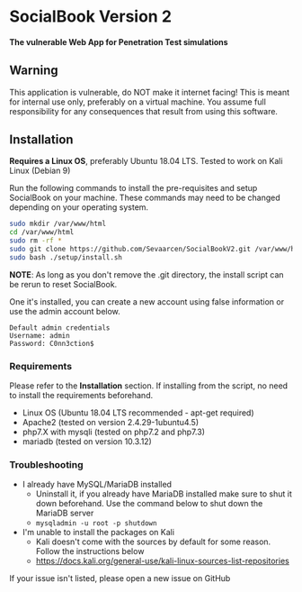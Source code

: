 # SocialBook Version 2
#### The vulnerable Web App for Penetration Test simulations

## Warning
This application is vulnerable, do NOT make it internet facing! This is meant for internal use only, preferably on a virtual machine. You assume full responsibility for any consequences that result from using this software.

## Installation
**Requires a Linux OS**, preferably Ubuntu 18.04 LTS. Tested to work on Kali Linux (Debian 9)

Run the following commands to install the pre-requisites and setup SocialBook on your machine. These commands may need to be changed depending on your operating system.
```bash
sudo mkdir /var/www/html
cd /var/www/html
sudo rm -rf *
sudo git clone https://github.com/Sevaarcen/SocialBookV2.git /var/www/html
sudo bash ./setup/install.sh
```

**NOTE**: As long as you don't remove the .git directory, the install script can be rerun to reset SocialBook.

One it's installed, you can create a new account using false information or use the admin account below.
```
Default admin credentials
Username: admin
Password: C0nn3ction$
```

### Requirements
Please refer to the **Installation** section. If installing from the script, no need to install the requirements beforehand.
* Linux OS (Ubuntu 18.04 LTS recommended - apt-get required)
* Apache2 (tested on version 2.4.29-1ubuntu4.5)
* php7.X with mysqli (tested on php7.2 and php7.3)
* mariadb (tested on version 10.3.12)

### Troubleshooting
* I already have MySQL/MariaDB installed
  * Uninstall it, if you already have MariaDB installed make sure to shut it down beforehand. Use the command below to shut down the MariaDB server
  * ```mysqladmin -u root -p shutdown```
* I'm unable to install the packages on Kali
  * Kali doesn't come with the sources by default for some reason. Follow the instructions below
  * https://docs.kali.org/general-use/kali-linux-sources-list-repositories

If your issue isn't listed, please open a new issue on GitHub
